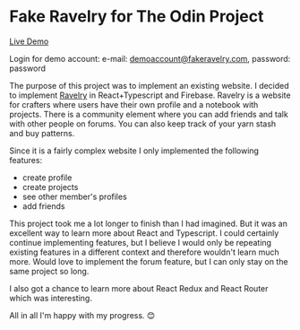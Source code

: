 # Fake Ravelry for The Odin Project

[Live Demo](https://paposeco.github.io/fakeravelry/) 

Login for demo account: e-mail: demoaccount@fakeravelry.com, password: password

The purpose of this project was to implement an existing website. I decided to implement [Ravelry](https://www.ravelry.com) in React+Typescript and Firebase. Ravelry is a website for crafters where users have their own profile and a notebook with projects. There is a community element where you can add friends and talk with other people on forums. You can also keep track of your yarn stash and buy patterns. 

Since it is a fairly complex website I only implemented the following features:

- create profile
- create projects 
- see other member's profiles 
- add friends

This project took me a lot longer to finish than I had imagined. But it was an excellent way to learn more about React and Typescript. I could certainly continue implementing features, but I believe I would only be repeating existing features in a different context and therefore wouldn't learn much more. Would love to implement the forum feature, but I can only stay on the same project so long. 

I also got a chance to learn more about React Redux and React Router which was interesting. 

All in all I'm happy with my progress. :blush:
